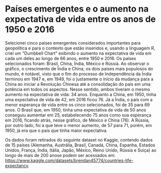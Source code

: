 # Países emergentes e o aumento na expectativa de vida entre os anos de 1950 e 2016

Selecionei cinco países emergentes considerados importantes para geopolítica e para o contexto que estão inseridos e, usando a linguagem R, criei um "Dumbbell Chart" exibindo o aumento na expectativa de vida em cada um deles ao longo de 66 anos, entre 1950 e 2016. Os países selecionados foram: Brasil, China, Índia, México e Rússia. Ao observar o gráfico, o crescimento de Índia e China, os dois países mais populosos do mundo, é notável, visto que o fim do processo de Independência da Índia terminou em 1947 e, em 1949, foi o justamente o início da mudança para a China ao iniciar a Revolução Chinesa até a consolidação do país em uma potência em todos os aspectos. Nesse sentido, ambos tiveram o mesmo aumento na expectativa de vida: 34 anos. Enquanto a China, em 1950, tinha uma expectativa de vida de 42, em 2016 ficou 76. Já a Índia, o país com a menor esperança de vida entre os cinco selecionados, foi de 35 para 69 anos. O Brasil que, em 1950, tinha uma expectativa de vida de 50 anos conseguiu aumentar em 25, estabelecendo 75 anos como sua esperança em 2016, ficando atrás, nesse gráfico, de México e China (76). A Rússia, por outro lado, foi a que teve o menor aumento, de 57 para 71, porém, em 1950, já era que o país que tinha maior expectativa. 

Os dados foram retirados do seguinte dataset no Kaggle, contendo dados de 15 países (Alemanha, Austrália, Brasil, Canadá, China, Espanha, Estados Unidos, França, Índia, Itália, Japão, México, Reino Unido, Rússia e Suiça) ao longo de mais de 200 anose podem ser acessados em: https://www.kaggle.com/datasets/brendan45774/countries-life-expectancy.

